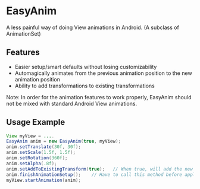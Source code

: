 EasyAnim
========

A less painful way of doing View animations in Android.
(A subclass of AnimationSet)

Features
--------------
- Easier setup/smart defaults without losing customizability
- Automagically animates from the previous animation position to the new animation position
- Ability to add transformations to existing transformations

Note: In order for the animation features to work properly, EasyAnim should not be mixed with standard Android View animations.

Usage Example
--------------
```Java
View myView = ....
EasyAnim anim = new EasyAnim(true, myView); 
anim.setTranslate(30f, 30f);  
anim.setScale(1.5f, 1.5f);
anim.setRotation(360f);
anim.setAlpha(.8f);
anim.setAddToExistingTransform(true);   // When true, will add the new animation to any existing animations. For example, if we added this animation to itself, it would have a net translation of 60, 60
anim.finishAnimationSetup();    // Have to call this method before applying the animation
myView.startAnimation(anim);
```

